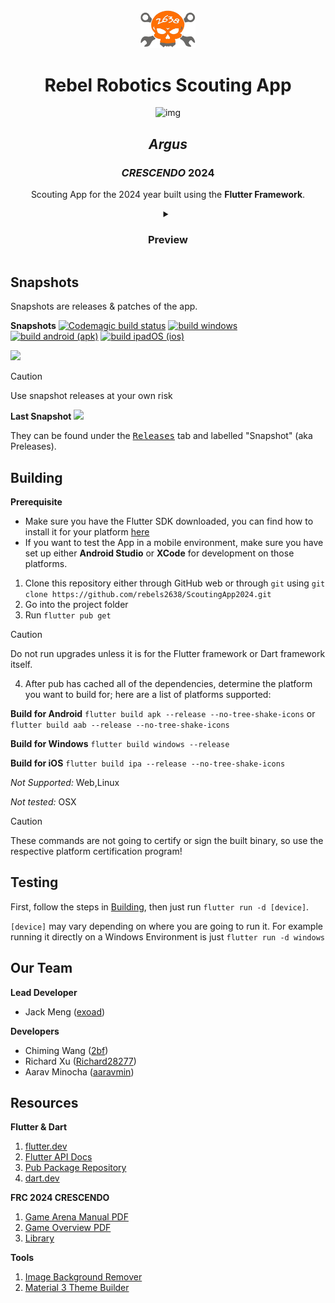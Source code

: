<div align="center">
<img src="repo/assets/logo.png" width=88 />
<br/>
<h1>Rebel Robotics Scouting App</h1>
    <img alt="img" src="https://img.shields.io/badge/Flutter-%2302569B.svg?style=for-the-badge&logo=Flutter&logoColor=white" />
<h2><em>Argus</em></h2>
<h3><em>CRESCENDO</em> 2024</h3>

Scouting App for the 2024 year built using the **Flutter Framework**.

<details>
    <summary>
        <h3>Preview</h3>
    </summary>
    <img src="./repo/assets/Screenshot.png" />
    <br/>
    <img src="./repo/assets/Screenshot_2.png" />

> **Please note this is a development screenshot!**

</details>

</div>

## Snapshots

Snapshots are releases & patches of the app.

**Snapshots**
[![Codemagic build status](https://api.codemagic.io/apps/65d3baea1707304169bc131e/65d3baea1707304169bc131d/status_badge.svg)](https://codemagic.io/apps/65d3baea1707304169bc131e/65d3baea1707304169bc131d/latest_build) [![build windows](https://github.com/rebels2638/ScoutingApp/actions/workflows/builder3.yml/badge.svg)](https://github.com/rebels2638/ScoutingApp/actions/workflows/builder3.yml) [![build android (apk)](https://github.com/rebels2638/ScoutingApp2024/actions/workflows/builder_android.yml/badge.svg)](https://github.com/rebels2638/ScoutingApp2024/actions/workflows/builder_android.yml) [![build ipadOS (ios)](https://github.com/rebels2638/ScoutingApp2024/actions/workflows/builder_ios.yml/badge.svg)](https://github.com/rebels2638/ScoutingApp2024/actions/workflows/builder_ios.yml)

![](https://img.shields.io/github/repo-size/rebels2638/ScoutingApp2024?style=for-the-badge)

> [!CAUTION]
> Use snapshot releases at your own risk


**Last Snapshot** ![](https://img.shields.io/github/release-date-pre/rebels2638/ScoutingApp2024)

They can be found under the <a href="https://github.com/rebels2638/ScoutingApp2024/releases"><kbd>Releases</kbd></a> tab and labelled "Snapshot" (aka Preleases).

## Building

**Prerequisite**
* Make sure you have the Flutter SDK downloaded, you can find how to install it for your platform [here](https://docs.flutter.dev/get-started/install)
* If you want to test the App in a mobile environment, make sure you have set up either **Android Studio** or **XCode** for development on those platforms.

1. Clone this repository either through GitHub web or through `git` using `git clone https://github.com/rebels2638/ScoutingApp2024.git`
2. Go into the project folder
3. Run `flutter pub get`
> [!CAUTION]
> Do not run upgrades unless it is for the Flutter framework or Dart framework itself.
4. After pub has cached all of the dependencies, determine the platform you want to build for; here are a list of platforms supported:

**Build for Android** `flutter build apk --release --no-tree-shake-icons` or `flutter build aab --release --no-tree-shake-icons`

**Build for Windows** `flutter build windows --release`

**Build for iOS** `flutter build ipa --release --no-tree-shake-icons`

*Not Supported:* Web,Linux

*Not tested:* OSX

> [!CAUTION]
> These commands are not going to certify or sign the built binary, so use the respective platform certification program!

## Testing

First, follow the steps in [Building](#building), then just run `flutter run -d [device]`.

`[device]` may vary depending on where you are going to run it. For example running it directly on a Windows Environment is just `flutter run -d windows`

## Our Team

**Lead Developer**

* Jack Meng ([exoad](https://github.com/exoad))

**Developers**

* Chiming Wang ([2bf](https://github.com/2bf))
* Richard Xu ([Richard28277](https://github.com/Richard28277))
* Aarav Minocha ([aaravmin](https://github.com/aaravmin))

## Resources

**Flutter & Dart**

1. [flutter.dev](https://flutter.dev)
2. [Flutter API Docs](https://api.flutter.dev/)
3. [Pub Package Repository](https://pub.dev/)
4. [dart.dev](https://dart.dev)

**FRC 2024 CRESCENDO**

1. [Game Arena Manual PDF](http://firstfrc.blob.core.windows.net/frc2024/Manual/Sections/2024GameManual-05ARENA.pdf)
2. [Game Overview PDF](http://firstfrc.blob.core.windows.net/frc2024/Manual/Sections/2024GameManual-04GameOverview.pdf)
3. [Library](https://www.firstinspires.org/resource-library/frc/competition-manual-qa-system)

**Tools**

1. [Image Background Remover](https://www.remove.bg/)
2. [Material 3 Theme Builder](https://appainter.dev/)
